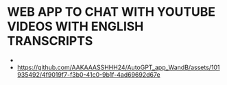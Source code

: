 # WEB APP TO CHAT WITH YOUTUBE VIDEOS WITH ENGLISH TRANSCRIPTS

-
- https://github.com/AAKAAASSHHH24/AutoGPT_app_WandB/assets/101935492/4f9019f7-f3b0-41c0-9b1f-4ad69692d67e


